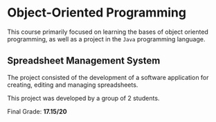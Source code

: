 # Object-Oriented Programming

This course primarily focused on learning the bases of object oriented programming, as well as a project in the `Java` programming language.

## Spreadsheet Management System

The project consisted of the development of a software application for creating, editing and managing spreadsheets.

This project was developed by a group of 2 students.

Final Grade: **17.15/20**
